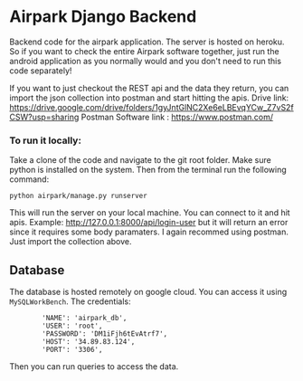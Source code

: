 # Airpark Django Backend
Backend code for the airpark application. The server is hosted on heroku. So if you want to check the entire Airpark software together, just run the android application as you normally would and you don't need to run this code separately!

If you want to just checkout the REST api and the data they return, you can import the json collection into postman and start hitting the apis. 
Drive link: https://drive.google.com/drive/folders/1gyJntGlNC2Xe6eLBEvqYCw_Z7vS2fCSW?usp=sharing
Postman Software link : https://www.postman.com/

### To run it locally:
Take a clone of the code and navigate to the git root folder. Make sure python is installed on the system. Then from the terminal run the following command:

```
python airpark/manage.py runserver
```

This will run the server on your local machine. You can connect to it and hit apis. Example: http://127.0.0.1:8000/api/login-user but it will return an error since it requires some body paramaters. I again recommed using postman. Just import the collection above.

## Database
The database is hosted remotely on google cloud. You can access it using `MySQLWorkBench`. The credentials:
```
        'NAME': 'airpark_db',
        'USER': 'root',
        'PASSWORD': 'DM1iFjh6tEvAtrf7',
        'HOST': '34.89.83.124',
        'PORT': '3306',
```

Then you can run queries to access the data.
